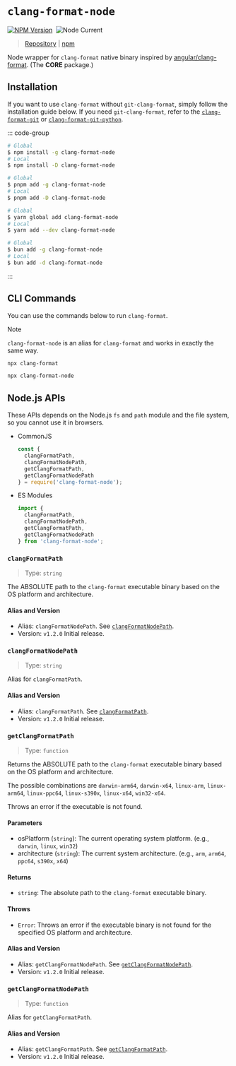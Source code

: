 # `clang-format-node`

[![NPM Version](https://img.shields.io/npm/v/clang-format-node)](https://www.npmjs.com/package/clang-format-node)&nbsp;
![Node Current](https://img.shields.io/node/v/clang-format-node)

> [Repository](https://github.com/lumirlumir/npm-clang-format-node/tree/main/packages/clang-format-node) | [npm](https://www.npmjs.com/package/clang-format-node)

Node wrapper for `clang-format` native binary inspired by [angular/clang-format](https://github.com/angular/clang-format). (The **CORE** package.)

## Installation

If you want to use `clang-format` without `git-clang-format`, simply follow the installation guide below. If you need `git-clang-format`, refer to the [`clang-format-git`](2-clang-format-git.md) or [`clang-format-git-python`](3-clang-format-git-python.md).

::: code-group

```sh [npm]
# Global
$ npm install -g clang-format-node
# Local
$ npm install -D clang-format-node
```

```sh [pnpm]
# Global
$ pnpm add -g clang-format-node
# Local
$ pnpm add -D clang-format-node
```

```sh [yarn]
# Global
$ yarn global add clang-format-node
# Local
$ yarn add --dev clang-format-node
```

```sh [bun]
# Global
$ bun add -g clang-format-node
# Local
$ bun add -d clang-format-node
```

:::

## CLI Commands

You can use the commands below to run `clang-format`.

> [!NOTE]
>
> `clang-format-node` is an alias for `clang-format` and works in exactly the same way.

```sh
npx clang-format
```

```sh
npx clang-format-node
```

## Node.js APIs

These APIs depends on the Node.js `fs` and `path` module and the file system, so you cannot use it in browsers.

- CommonJS

    ```javascript
    const {
      clangFormatPath,
      clangFormatNodePath,
      getClangFormatPath,
      getClangFormatNodePath
    } = require('clang-format-node');
    ```

- ES Modules

    ```javascript
    import {
      clangFormatPath,
      clangFormatNodePath,
      getClangFormatPath,
      getClangFormatNodePath
    } from 'clang-format-node';
    ```

### `clangFormatPath`

> Type: `string`

The ABSOLUTE path to the `clang-format` executable binary based on the OS platform and architecture.

#### Alias and Version

- Alias: `clangFormatNodePath`. See [`clangFormatNodePath`](#clangformatnodepath).
- Version: `v1.2.0` Initial release.

### `clangFormatNodePath`

> Type: `string`

Alias for `clangFormatPath`.

#### Alias and Version

- Alias: `clangFormatPath`. See [`clangFormatPath`](#clangformatpath).
- Version: `v1.2.0` Initial release.

### `getClangFormatPath`

> Type: `function`

Returns the ABSOLUTE path to the `clang-format` executable binary based on the OS platform and architecture.

The possible combinations are `darwin-arm64`, `darwin-x64`, `linux-arm`, `linux-arm64`, `linux-ppc64`, `linux-s390x`, `linux-x64`, `win32-x64`.

Throws an error if the executable is not found.

#### Parameters

- osPlatform (`string`): The current operating system platform. (e.g., `darwin`, `linux`, `win32`)
- architecture (`string`): The current system architecture. (e.g., `arm`, `arm64`, `ppc64`, `s390x`, `x64`)

#### Returns

- `string`: The absolute path to the `clang-format` executable binary.

#### Throws

- `Error`: Throws an error if the executable binary is not found for the specified OS platform and architecture.

#### Alias and Version

- Alias: `getClangFormatNodePath`. See [`getClangFormatNodePath`](#getclangformatnodepath).
- Version: `v1.2.0` Initial release.

### `getClangFormatNodePath`

> Type: `function`

Alias for `getClangFormatPath`.

#### Alias and Version

- Alias: `getClangFormatPath`. See [`getClangFormatPath`](#getclangformatpath).
- Version: `v1.2.0` Initial release.
